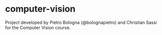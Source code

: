# computer-vision
Project developed by Pietro Bologna (@bolognapietro) and Christian Sassi for the Computer Vision course.

